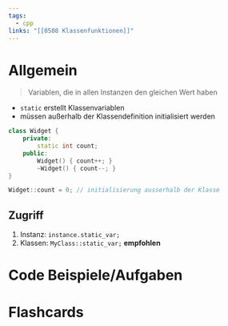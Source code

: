 ```yaml
---
tags:
  - cpp
links: "[[0508 Klassenfunktionen]]"
---
```

# Allgemein

>Variablen, die in allen Instanzen den gleichen Wert haben

- `static` erstellt Klassenvariablen
- müssen außerhalb der Klassendefinition initialisiert werden
```cpp
class Widget {
	private:
		static int count;
	public:
		Widget() { count++; }
		~Widget() { count--; }
}

Widget::count = 0; // initialisierung ausserhalb der Klasse
```
## Zugriff
1. Instanz: `instance.static_var;`
2. Klassen: `MyClass::static_var;` **empfohlen**

# Code Beispiele/Aufgaben


# Flashcards
